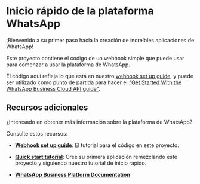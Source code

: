 # Inicio rápido de la plataforma WhatsApp

¡Bienvenido a su primer paso hacia la creación de increíbles aplicaciones de WhatsApp!

Este proyecto contiene el código de un webhook simple que puede usar para comenzar a usar la plataforma de WhatsApp.

El código aquí refleja lo que está en nuestro [webhook set up guide](https://developers.facebook.com/docs/whatsapp/cloud-api/guides/set-up-webhooks), y puede ser utilizado como punto de partida para hacer el ["Get Started With the WhatsApp Business Cloud API guide"](https://developers.facebook.com/docs/whatsapp/getting-started/signing-up/).

## Recursos adicionales

¿Interesado en obtener más información sobre la plataforma de WhatsApp?

Consulte estos recursos:

- [**Webhook set up guide**](https://developers.facebook.com/docs/whatsapp/getting-started/signing-up/#configure-webhooks): El tutorial para el código en este proyecto.

- [**Quick start tutorial**](https://developers.facebook.com/docs/whatsapp/getting-started/signing-up/): Cree su primera aplicación remezclando este proyecto y siguiendo nuestro tutorial de inicio rápido.

- [**WhatsApp Business Platform Documentation**](https://developers.facebook.com/docs/whatsapp/)
